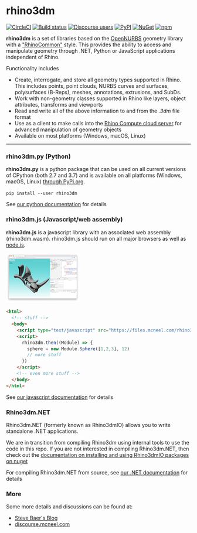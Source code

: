 # rhino3dm

[![CircleCI](https://circleci.com/gh/mcneel/rhino3dm/tree/main.svg?style=shield)](https://circleci.com/gh/mcneel/rhino3dm/tree/main)
[![Build status](https://ci.appveyor.com/api/projects/status/v26tjylbp8txoasf/branch/main?svg=true)](https://ci.appveyor.com/project/mcneel/rhino3dm/branch/main)
[![Discourse users](https://img.shields.io/discourse/https/discourse.mcneel.com/users.svg)](https://discourse.mcneel.com/c/serengeti/rhino3dm)
[![PyPI](https://img.shields.io/pypi/v/rhino3dm.svg)](https://pypi.org/project/rhino3dm)
[![NuGet](https://img.shields.io/nuget/v/Rhino3dmIO.Desktop.svg?style=flat)](https://www.nuget.org/profiles/McNeel)
[![npm](https://img.shields.io/npm/v/rhino3dm.svg)](https://www.npmjs.com/package/rhino3dm)

**rhino3dm** is a set of libraries based on the [OpenNURBS](https://developer.rhino3d.com/guides/opennurbs/what-is-opennurbs/) geometry library with a ["RhinoCommon"](https://developer.rhino3d.com/guides/rhinocommon/what-is-rhinocommon/) style. This provides the ability to access and manipulate geometry through .NET, Python or JavaScript applications independent of Rhino.  

Functionality includes

- Create, interrogate, and store all geometry types supported in Rhino. This includes points, point clouds, NURBS curves and surfaces, polysurfaces (B-Reps), meshes, annotations, extrusions, and SubDs.
- Work with non-geometry classes supported in Rhino like layers, object attributes, transforms and viewports
- Read and write all of the above information to and from the *.3dm* file format
- Use as a client to make calls into the [Rhino Compute cloud server](https://www.rhino3d.com/compute) for advanced manipulation of geometry objects
- Available on most platforms (Windows, macOS, Linux)

---

### rhino3dm.py (Python)
**rhino3dm.py** is a python package that can be used on all current versions of CPython (both 2.7 and 3.7) and is available on all platforms (Windows, macOS, Linux) [through PyPi.org](https://pypi.org/project/rhino3dm/).

`pip install --user rhino3dm`

See [our python documentation](docs/python/RHINO3DM.PY.md) for details


### rhino3dm.js (Javascript/web assembly)

**rhino3dm.js** is a javascript library with an associated web assembly (rhino3dm.wasm). rhino3dm.js should run on all major browsers as well as [node.js](https://nodejs.org/).

<img src="docs/images/rhino3dm_rhinologo.png" width="200"></img>

```html
<html>
  <!-- stuff -->
  <body>
    <script type="text/javascript" src="https://files.mcneel.com/rhino3dm/js/latest/rhino3dm.js"></script>
    <script>
      rhino3dm.then((Module) => {
        sphere = new Module.Sphere([1,2,3], 12)
        // more stuff
      })
    </script>
    <!-- even more stuff -->
  </body>
</html>
```

See [our javascript documentation](docs/javascript/RHINO3DM.JS.md) for details

### Rhino3dm.NET

Rhino3dm.NET (formerly known as Rhino3dmIO) allows you to write standalone .NET applications.

We are in transition from compiling Rhino3dm using internal tools to use the code in this repo. If you are not interested in compiling Rhino3dm.NET, then check out the [documentation on installing and using Rhino3dmIO packages on nuget](https://developer.rhino3d.com/guides/opennurbs/what-is-rhino3dmio/)

For compiling Rhino3dm.NET from source, see [our .NET documentation](docs/dotnet/RHINO3DM-BUILD.CS.md) for details

### More

Some more details and discussions can be found at:
  * [Steve Baer's Blog](https://stevebaer.wordpress.com/2018/10/15/rhino3dm-geometry-toolkits-for-net-python-and-javascript/)
  * [discourse.mcneel.com](https://discourse.mcneel.com/c/serengeti/rhino3dm)
